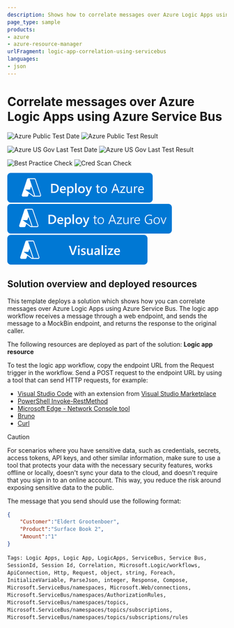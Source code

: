 ```yaml
---
description: Shows how to correlate messages over Azure Logic Apps using Azure Service Bus
page_type: sample
products:
- azure
- azure-resource-manager
urlFragment: logic-app-correlation-using-servicebus
languages:
- json
---
```


# Correlate messages over Azure Logic Apps using Azure Service Bus

![Azure Public Test Date](https://azurequickstartsservice.blob.core.windows.net/badges/quickstarts/microsoft.logic/logic-app-correlation-using-servicebus/PublicLastTestDate.svg)
![Azure Public Test Result](https://azurequickstartsservice.blob.core.windows.net/badges/quickstarts/microsoft.logic/logic-app-correlation-using-servicebus/PublicDeployment.svg)

![Azure US Gov Last Test Date](https://azurequickstartsservice.blob.core.windows.net/badges/quickstarts/microsoft.logic/logic-app-correlation-using-servicebus/FairfaxLastTestDate.svg)
![Azure US Gov Last Test Result](https://azurequickstartsservice.blob.core.windows.net/badges/quickstarts/microsoft.logic/logic-app-correlation-using-servicebus/FairfaxDeployment.svg)

![Best Practice Check](https://azurequickstartsservice.blob.core.windows.net/badges/quickstarts/microsoft.logic/logic-app-correlation-using-servicebus/BestPracticeResult.svg)
![Cred Scan Check](https://azurequickstartsservice.blob.core.windows.net/badges/quickstarts/microsoft.logic/logic-app-correlation-using-servicebus/CredScanResult.svg)

[![Deploy To Azure](https://raw.githubusercontent.com/Azure/azure-quickstart-templates/master/1-CONTRIBUTION-GUIDE/images/deploytoazure.svg?sanitize=true)](https://portal.azure.com/#create/Microsoft.Template/uri/https%3A%2F%2Fraw.githubusercontent.com%2FAzure%2Fazure-quickstart-templates%2Fmaster%2Fquickstarts%2Fmicrosoft.logic%2Flogic-app-correlation-using-servicebus%2Fazuredeploy.json)
[![Deploy To Azure US Gov](https://raw.githubusercontent.com/Azure/azure-quickstart-templates/master/1-CONTRIBUTION-GUIDE/images/deploytoazuregov.svg?sanitize=true)](https://portal.azure.us/#create/Microsoft.Template/uri/https%3A%2F%2Fraw.githubusercontent.com%2FAzure%2Fazure-quickstart-templates%2Fmaster%2Fquickstarts%2Fmicrosoft.logic%2Flogic-app-correlation-using-servicebus%2Fazuredeploy.json)
[![Visualize](https://raw.githubusercontent.com/Azure/azure-quickstart-templates/master/1-CONTRIBUTION-GUIDE/images/visualizebutton.svg?sanitize=true)](http://armviz.io/#/?load=https%3A%2F%2Fraw.githubusercontent.com%2FAzure%2Fazure-quickstart-templates%2Fmaster%2Fquickstarts%2Fmicrosoft.logic%2Flogic-app-correlation-using-servicebus%2Fazuredeploy.json)

## Solution overview and deployed resources

This template deploys a solution which shows how you can correlate messages over Azure Logic Apps using Azure Service Bus. The logic app workflow receives a message through a web endpoint, and sends the message to a MockBin endpoint, and returns the response to the original caller.

The following resources are deployed as part of the solution: **Logic app resource**

To test the logic app workflow, copy the endpoint URL from the Request trigger in the workflow. Send a POST request to the endpoint URL by using a tool that can send HTTP requests, for example: 

- [Visual Studio Code](https://code.visualstudio.com/download) with an extension from [Visual Studio Marketplace](https://marketplace.visualstudio.com/vscode)
- [PowerShell Invoke-RestMethod](https://learn.microsoft.com/powershell/module/microsoft.powershell.utility/invoke-restmethod)
- [Microsoft Edge - Network Console tool](https://learn.microsoft.com/microsoft-edge/devtools-guide-chromium/network-console/network-console-tool)
- [Bruno](https://www.usebruno.com/)
- [Curl](https://curl.se/)

> [!CAUTION]
> 
> For scenarios where you have sensitive data, such as credentials, secrets, access tokens, API keys,
> and other similar information, make sure to use a tool that protects your data with the necessary
> security features, works offline or locally, doesn't sync your data to the cloud, and doesn't require
> that you sign in to an online account. This way, you reduce the risk around exposing sensitive data to the public.

The message that you send should use the following format:

```json
{
    "Customer":"Eldert Grootenboer",
    "Product":"Surface Book 2",
    "Amount":"1"
}
```

`Tags: Logic Apps, Logic App, LogicApps, ServiceBus, Service Bus, SessionId, Session Id, Correlation, Microsoft.Logic/workflows, ApiConnection, Http, Request, object, string, Foreach, InitializeVariable, ParseJson, integer, Response, Compose, Microsoft.ServiceBus/namespaces, Microsoft.Web/connections, Microsoft.ServiceBus/namespaces/AuthorizationRules, Microsoft.ServiceBus/namespaces/topics, Microsoft.ServiceBus/namespaces/topics/subscriptions, Microsoft.ServiceBus/namespaces/topics/subscriptions/rules`

